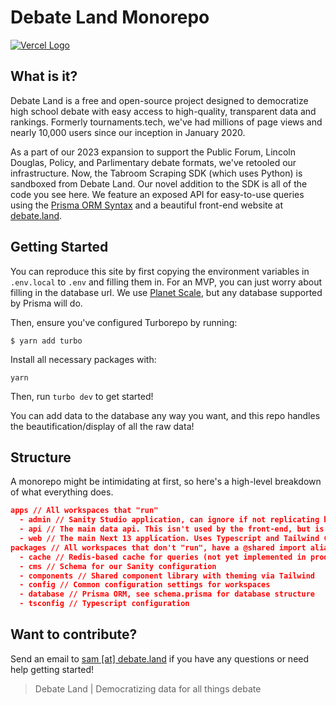 # Debate Land Monorepo
[![Vercel Logo](https://images.ctfassets.net/e5382hct74si/78Olo8EZRdUlcDUFQvnzG7/fa4cdb6dc04c40fceac194134788a0e2/1618983297-powered-by-vercel.svg)](https://vercel.com?utm_source=debate-land&utm_campaign=oss)

## What is it?
Debate Land is a free and open-source project designed to democratize high school debate with easy access to high-quality, transparent data and rankings. Formerly tournaments.tech, we've had millions of page views and nearly 10,000 users since our inception in January 2020.

As a part of our 2023 expansion to support the Public Forum, Lincoln Douglas, Policy, and Parlimentary debate formats, we've retooled our infrastructure. Now, the Tabroom Scraping SDK (which uses Python) is sandboxed from Debate Land. Our novel addition to the SDK is all of the code you see here. We feature an exposed API for easy-to-use queries using the [Prisma ORM Syntax](https://prisma.io) and a beautiful front-end website at [debate.land](https://debate.land).

## Getting Started
You can reproduce this site by first copying the environment variables in `.env.local` to `.env` and filling them in. For an MVP, you can just worry about filling in the database url. We use [Planet Scale](https://planetscale.com), but any database supported by Prisma will do.

Then, ensure you've configured Turborepo by running:

```$ yarn add turbo```

Install all necessary packages with:

```yarn```

Then, run ```turbo dev``` to get started!

You can add data to the database any way you want, and this repo handles the beautification/display of all the raw data!

## Structure

A monorepo might be intimidating at first, so here's a high-level breakdown of what everything does.

```json
apps // All workspaces that "run"
  - admin // Sanity Studio application, can ignore if not replicating blog functionality
  - api // The main data api. This isn't used by the front-end, but is designed to provide platform-agnostic CRUD functionality to all models.
  - web // The main Next 13 application. Uses Typescript and Tailwind CSS with tRPC to interface securely with the Prisma ORM
packages // All workspaces that don't "run", have a @shared import alias
  - cache // Redis-based cache for queries (not yet implemented in production)
  - cms // Schema for our Sanity configuration
  - components // Shared component library with theming via Tailwind
  - config // Common configuration settings for workspaces
  - database // Prisma ORM, see schema.prisma for database structure
  - tsconfig // Typescript configuration
```

## Want to contribute?
Send an email to [sam [at] debate.land](mailto:sam@debate.land) if you have any questions or need help getting started!

> Debate Land | Democratizing data for all things debate